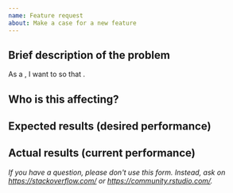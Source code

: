 ```yaml
---
name: Feature request
about: Make a case for a new feature
---
```


## Brief description of the problem

As a <user type>, I want to <task> so that <goal>.

## Who is this affecting?

## Expected results (desired performance)

## Actual results (current performance)

*If you have a question, please don't use this form. Instead, ask on <https://stackoverflow.com/> or <https://community.rstudio.com/>.*

